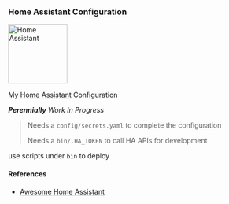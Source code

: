 ### Home Assistant Configuration

<img src="https://upload.wikimedia.org/wikipedia/commons/thumb/6/6e/Home_Assistant_Logo.svg/1038px-Home_Assistant_Logo.svg.png" alt="Home Assistant" width="120"/>

My [Home Assistant](https://www.home-assistant.io/) Configuration

_**Perennially** Work In Progress_

> Needs a `config/secrets.yaml` to complete the configuration
>
> Needs a `bin/.HA_TOKEN` to call HA APIs for development

use scripts under `bin` to deploy

#### References

* [Awesome Home Assistant](https://www.awesome-ha.com/)
